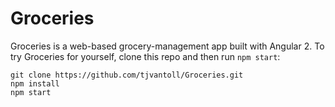 # Groceries

Groceries is a web-based grocery-management app built with Angular 2. To try Groceries for yourself, clone this repo and then run `npm start`:

```
git clone https://github.com/tjvantoll/Groceries.git
npm install
npm start
```